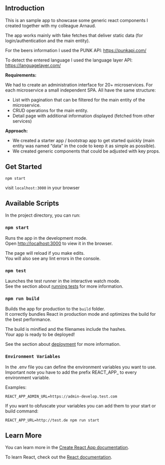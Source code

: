 ## Introduction

This is an sample app to showcase some generic react components I created together with my colleague Arnaud. 

The app works mainly with fake fetches that deliver static data (for login/authentication and the main entity).

For the beers information I used the PUNK API: https://punkapi.com/

To detect the entered language I used the language layer API: https://languagelayer.com/

**Requirements:**

We had to create an administration interface for 20+ microservices. For each microservice a small independent SPA.
All have the same structure:
* List with pagination that can be filtered for the main entity of the microservice.
* CRUD operations for the main entity.
* Detail page with additional information displayed (fetched from other services)

**Approach:**

* We created a starter app / bootstrap app to get started quickly (main entity was named “data” in the code to keep it as simple as possible).
* We created generic components that could be adjusted with key props.


## Get Started

`npm start`

visit `localhost:3000` in your browser

## Available Scripts

In the project directory, you can run:

### `npm start`

Runs the app in the development mode.<br>
Open [http://localhost:3000](http://localhost:3000) to view it in the browser.

The page will reload if you make edits.<br>
You will also see any lint errors in the console.

### `npm test`

Launches the test runner in the interactive watch mode.<br>
See the section about [running tests](https://facebook.github.io/create-react-app/docs/running-tests) for more information.

### `npm run build`

Builds the app for production to the `build` folder.<br>
It correctly bundles React in production mode and optimizes the build for the best performance.

The build is minified and the filenames include the hashes.<br>
Your app is ready to be deployed!

See the section about [deployment](https://facebook.github.io/create-react-app/docs/deployment) for more information.

###  `Environment Variables`

In the .env file you can define the environment variables you want to use. Important note you have to add the prefix REACT_APP_ to every environment variable.

Examples:

`REACT_APP_ADMIN_URL=https://admin-develop.test.com`

If you want to obfuscate your variables you can add them to your start or build command:

`REACT_APP_URL=http://test.de npm run start`

## Learn More

You can learn more in the [Create React App documentation](https://facebook.github.io/create-react-app/docs/getting-started).

To learn React, check out the [React documentation](https://reactjs.org/).
